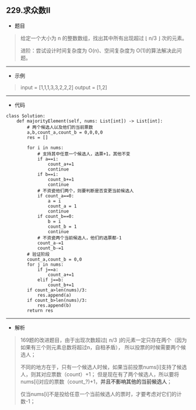 229.求众数Ⅱ
----------
- 题目
> 给定一个大小为 n 的整数数组，找出其中所有出现超过 ⌊ n/3 ⌋ 次的元素。
> 
> 进阶：尝试设计时间复杂度为 O(n)、空间复杂度为 O(1)的算法解决此问题。
----------
- 示例
> input = [1,1,1,3,3,2,2,2]
> output = [1,2]
----------
- 代码
>
    class Solution:
        def majorityElement(self, nums: List[int]) -> List[int]:
            # 两个候选人以及他们的当前票数
            a,b,count_a,count_b = 0,0,0,0
            res = []
    
            for i in nums:
                # 支持其中任意一个候选人，选票+1，其他不变
                if a==i:
                    count_a+=1
                    continue
                if b==i:
                    count_b+=1
                    continue
                # 不资瓷他们两个，则要判断是否变更当前候选人
                if count_a==0:
                    a = i
                    count_a = 1
                    continue
                if count_b==0:
                    b = i
                    count_b = 1
                    continue
                # 不资瓷两个当前候选人，他们的选票都-1
                count_a-=1
                count_b-=1
            # 验证阶段
            count_a,count_b = 0,0
            for j in nums:
                if j==a:
                    count_a+=1
                elif j==b:
                    count_b+=1
            if count_a>len(nums)/3:
                res.append(a)
            if count_b>len(nums)/3:
                res.append(b)
            return res
----------
- 解析
> 169题的改进题目，由于出现次数超过⌊ n/3 ⌋的元素一定只存在两个（因为如果有三个则元素总数将超过n，自相矛盾），
> 所以投票的时候需要两个候选人；
> 
> 不同的地方在于，只有一个候选人时候，如果当前投票nums[i]支持了候选人，则其对应票数（count）+1；
> 但是现在有了两个候选人，所以要将nums[i]对应的票数（count_?)+1，**并且不影响其他的当前候选人**；
>
> 仅当nums[i]不是投给任意一个当前候选人的票时，才要考虑对它们的计数-1；